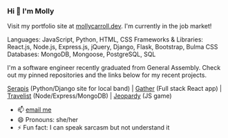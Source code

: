 ### Hi 👋 I'm Molly

Visit my portfolio site at [mollycarroll.dev](https://www.mollycarroll.dev). I'm currently in the job market!

Languages: JavaScript, Python, HTML, CSS
Frameworks & Libraries: React.js, Node.js, Express.js, jQuery, Django, Flask, Bootstrap, Bulma CSS
Databases: MongoDB, Mongoose, PostgreSQL, SQL

I'm a software engineer recently graduated from General Assembly. Check out my pinned repositories and the links below for my recent projects.

[Serapis](https://www.serapisstl.com) (Python/Django site for local band) | [Gather](https://mighty-savannah-40031.herokuapp.com/) (Full stack React app) | [Travelist](https://nameless-tor-17266.herokuapp.com/) (Node/Express/MongoDB) | [Jeopardy](https://mollycarroll.github.io/jeopardy-app/) (JS game)

- 📫 [email me](mailto:mollyajcarroll@gmail.com)
- 😄 Pronouns: she/her
- ⚡ Fun fact: I can speak sarcasm but not understand it
